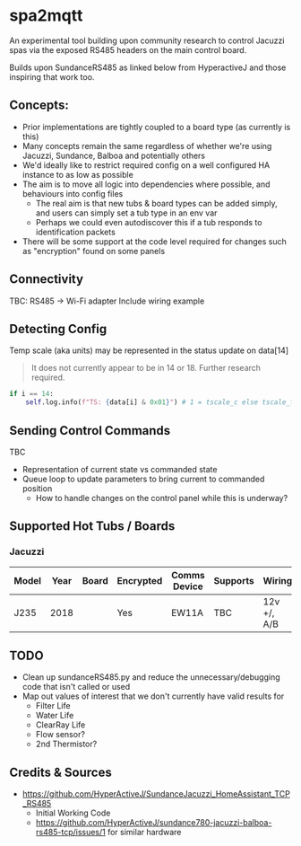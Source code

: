 # spa2mqtt
An experimental tool building upon community research to control Jacuzzi spas via the exposed RS485 headers on the 
main control board.
 
Builds upon SundanceRS485 as linked below from HyperactiveJ and those inspiring that work too.

## Concepts:
- Prior implementations are tightly coupled to a board type (as currently is this)
- Many concepts remain the same regardless of whether we're using Jacuzzi, Sundance, Balboa and potentially others
- We'd ideally like to restrict required config on a well configured HA instance to as low as possible
- The aim is to move all logic into dependencies where possible, and behaviours into config files
  - The real aim is that new tubs & board types can be added simply, and users can simply set a tub type in an env var
  - Perhaps we could even autodiscover this if a tub responds to identification packets 
- There will be some support at the code level required for changes such as "encryption" found on some panels

## Connectivity
TBC: RS485 -> Wi-Fi adapter
Include wiring example

## Detecting Config
Temp scale (aka units) may be represented in the status update on data[14] 

> It does not currently appear to be in 14 or 18. Further research required.

```python
if i == 14:
    self.log.info(f"TS: {data[i] & 0x01}") # 1 = tscale_c else tscale_f
```

## Sending Control Commands
TBC
- Representation of current state vs commanded state
- Queue loop to update parameters to bring current to commanded position
  - How to handle changes on the control panel while this is underway?

## Supported Hot Tubs / Boards

### Jacuzzi

| Model | Year | Board | Encrypted | Comms Device | Supports | Wiring       |
|-------|------|-------|-----------|--------------|----------|--------------|
| J235  | 2018 |       | Yes       | EW11A        | TBC      | 12v +/, A/B  |

## TODO
- Clean up sundanceRS485.py and reduce the unnecessary/debugging code that isn't called or used
- Map out values of interest that we don't currently have valid results for
  - Filter Life
  - Water Life
  - ClearRay Life
  - Flow sensor?
  - 2nd Thermistor?

## Credits & Sources
- https://github.com/HyperActiveJ/SundanceJacuzzi_HomeAssistant_TCP_RS485
  - Initial Working Code
  - https://github.com/HyperActiveJ/sundance780-jacuzzi-balboa-rs485-tcp/issues/1 for similar hardware
